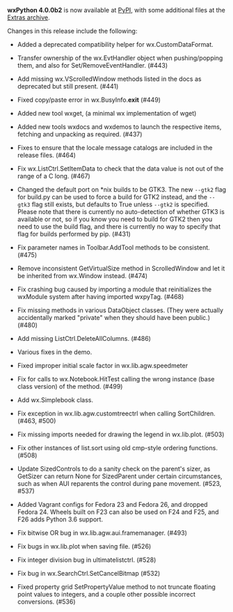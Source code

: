 <!--
.. title: wxPython 4.0.0b2 Released
.. slug: wxpython-4.0.0b2-release
.. date: 2017-09-16 19:33:44 UTC
.. tags: Development, Release, Phoenix
.. category: News
.. link: 
.. description: 
.. type: text
-->

**wxPython 4.0.0b2** is now available at 
[PyPI](https://pypi.python.org/pypi/wxPython/4.0.0b2), with some 
additional files at the 
[Extras archive](https://extras.wxPython.org/wxPython4/extras/).

Changes in this release include the following:

* Added a deprecated compatibility helper for wx.CustomDataFormat.

* Transfer ownership of the wx.EvtHandler object when pushing/popping
  them, and also for Set/RemoveEventHandler. (#443)

* Add missing wx.VScrolledWindow methods listed in the docs as
  deprecated but still present. (#441)

* Fixed copy/paste error in wx.BusyInfo.__exit__ (#449)

* Added new tool wxget, (a minimal wx implementation of wget)

* Added new tools wxdocs and wxdemos to launch the respective items,
  fetching and unpacking as required. (#437)

* Fixes to ensure that the locale message catalogs are included in the
  release files. (#464)

* Fix wx.ListCtrl.SetItemData to check that the data value is not out
  of the range of a C long. (#467)

* Changed the default port on \*nix builds to be GTK3. The new
  ``--gtk2`` flag for build.py can be used to force a build for GTK2
  instead, and the ``--gtk3`` flag still exists, but defaults to True
  unless ``--gtk2`` is specified. Please note that there is currently
  no auto-detection of whether GTK3 is available or not, so if you
  know you need to build for GTK2 then you need to use the build flag,
  and there is currently no way to specify that flag for builds
  performed by pip. (#431)

* Fix parameter names in Toolbar.AddTool methods to be
  consistent. (#475)

* Remove inconsistent GetVirtualSize method in ScrolledWindow and let
  it be inherited from wx.Window instead. (#474)

* Fix crashing bug caused by importing a module that reinitializes the
  wxModule system after having imported wxpyTag. (#468)

* Fix missing methods in various DataObject classes. (They were
  actually accidentally marked "private" when they should have been
  public.) (#480)

* Add missing ListCtrl.DeleteAllColumns. (#486)

* Various fixes in the demo.

* Fixed improper initial scale factor in wx.lib.agw.speedmeter

* Fix for calls to wx.Notebook.HitTest calling the wrong instance
  (base class version) of the method. (#499)

* Add wx.Simplebook class.

* Fix exception in wx.lib.agw.customtreectrl when calling
  SortChildren. (#463, #500)

* Fix missing imports needed for drawing the legend in
  wx.lib.plot. (#503)

* Fix other instances of list.sort using old cmp-style ordering
  functions.  (#508)

* Update SizedControls to do a sanity check on the parent's sizer, as
  GetSizer can return None for SizedParent under certain
  circumstances, such as when AUI reparents the control during pane
  movement. (#523, #537)

* Added Vagrant configs for Fedora 23 and Fedora 26, and dropped
  Fedora 24.  Wheels built on F23 can also be used on F24 and F25, and
  F26 adds Python 3.6 support.

* Fix bitwise OR bug in wx.lib.agw.aui.framemanager. (#493)

* Fix bugs in wx.lib.plot when saving file. (#526)

* Fix integer division bug in ultimatelistctrl. (#528)

* Fix bug in wx.SearchCtrl.SetCancelBitmap (#532)

* Fixed property grid SetPropertyValue method to not truncate floating
  point values to integers, and a couple other possible incorrect
  conversions.  (#536)

